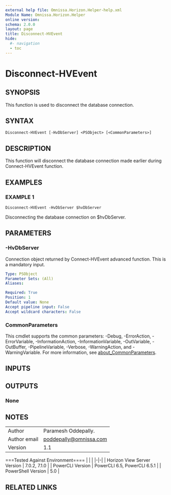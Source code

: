 ```yaml
---
external help file: Omnissa.Horizon.Helper-help.xml
Module Name: Omnissa.Horizon.Helper
online version:
schema: 2.0.0
layout: page
title: Disconnect-HVEvent
hide:
  #- navigation
  - toc
---
```


# Disconnect-HVEvent

## SYNOPSIS
This function is used to disconnect the database connection.

## SYNTAX

```
Disconnect-HVEvent [-HvDbServer] <PSObject> [<CommonParameters>]
```

## DESCRIPTION
This function will disconnect the database connection made earlier during Connect-HVEvent function.

## EXAMPLES

### EXAMPLE 1
```
Disconnect-HVEvent -HvDbServer $hvDbServer
```

Disconnecting the database connection on $hvDbServer.

## PARAMETERS

### -HvDbServer
Connection object returned by Connect-HVEvent advanced function.
This is a mandatory input.

```yaml
Type: PSObject
Parameter Sets: (All)
Aliases:

Required: True
Position: 1
Default value: None
Accept pipeline input: False
Accept wildcard characters: False
```

### CommonParameters
This cmdlet supports the common parameters: -Debug, -ErrorAction, -ErrorVariable, -InformationAction, -InformationVariable, -OutVariable, -OutBuffer, -PipelineVariable, -Verbose, -WarningAction, and -WarningVariable. For more information, see [about_CommonParameters](http://go.microsoft.com/fwlink/?LinkID=113216).

## INPUTS

## OUTPUTS

### None
## NOTES
| | |
|-|-|
| Author | Paramesh Oddepally. |
| Author email | poddepally@omnissa.com |
| Version | 1.1 |

===Tested Against Environment====
| | |
|-|-|
| Horizon View Server Version | 7.0.2, 7.1.0 |
| PowerCLI Version | PowerCLI 6.5, PowerCLI 6.5.1 |
| PowerShell Version | 5.0 |

## RELATED LINKS
